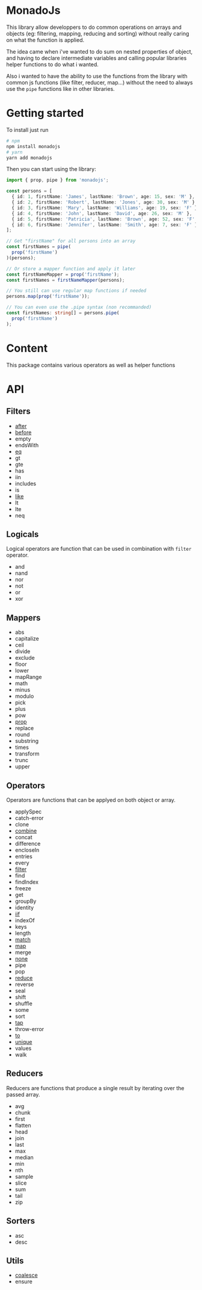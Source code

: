 # MonadoJs

This library allow developpers to do common operations on arrays and objects (eg: filtering, mapping, reducing and sorting) without really caring on what the function is applied.

The idea came when i've wanted to do sum on nested properties of object, and having to declare intermediate variables and calling popular libraries helper functions to do what i wanted.

Also i wanted to have the ability to use the functions from the library with common js functions (like filter, reducer, map...) without the need to always use the `pipe` functions like in other libraries.

# Getting started

To install just run

```bash
# npm
npm install monadojs
# yarn
yarn add monadojs
```

Then you can start using the library:

```typescript
import { prop, pipe } from 'monadojs';

const persons = [
  { id: 1, firstName: 'James', lastName: 'Brown', age: 15, sex: 'M' },
  { id: 2, firstName: 'Robert', lastName: 'Jones', age: 30, sex: 'M' },
  { id: 3, firstName: 'Mary', lastName: 'Williams', age: 19, sex: 'F' },
  { id: 4, firstName: 'John', lastName: 'David', age: 26, sex: 'M' },
  { id: 5, firstName: 'Patricia', lastName: 'Brown', age: 52, sex: 'F' },
  { id: 6, firstName: 'Jennifer', lastName: 'Smith', age: 7, sex: 'F' },
];

// Get "firstName" for all persons into an array
const firstNames = pipe(
  prop('firstName')
)(persons);

// Or store a mapper function and apply it later
const firstNameMapper = prop('firstName');
const firstNames = firstNameMapper(persons);

// You still can use regular map functions if needed
persons.map(prop('firstName'));

// You can even use the .pipe syntax (non recommanded)
const firstNames: string[] = persons.pipe(
  prop('firstName')
);
```

# Content
This package contains various operators as well as helper functions

# API

## Filters

- [after](examples/filters/after/index.md)
- [before](examples/filters/before/index.md)
- empty
- endsWith
- [eq](examples/filters/eq/index.md)
- gt
- gte
- has
- iin
- includes
- is
- [like](examples/filters/like/index.md)
- lt
- lte
- neq

## Logicals

Logical operators are function that can be used in combination with `filter` operator.

- and
- nand
- nor
- not
- or
- xor

## Mappers

- abs
- capitalize
- ceil
- divide
- exclude
- floor
- lower
- mapRange
- math
- minus
- modulo
- pick
- plus
- pow
- [prop](examples/mappers/prop/index.md)
- replace
- round
- substring
- times
- transform
- trunc
- upper

## Operators

Operators are functions that can be applyed on both object or array.

- applySpec
- catch-error
- clone
- [combine](examples/operators/combine/index.md)
- concat
- difference
- encloseIn
- entries
- every
- [filter](examples/operators/filter/index.md)
- find
- findIndex
- freeze
- get
- groupBy
- identity
- [iif](examples/operators/iif/index.md)
- indexOf
- keys
- length
- [match](examples/operators/match/index.md)
- [map](examples/operators/map/index.md)
- merge
- [none](examples/operators/none/index.md)
- pipe
- pop
- [reduce](examples/operators/reduce/index.md)
- reverse
- seal
- shift
- shuffle
- some
- sort
- [tap](examples/operators/tap/index.md)
- throw-error
- [to](examples/operators/to/index.md)
- [unique](examples/operators/unique/index.md)
- values
- walk

## Reducers

Reducers are functions that produce a single result by iterating over the passed array.

- avg
- chunk
- first
- flatten
- head
- join
- last
- max
- median
- min
- nth
- sample
- slice
- sum
- tail
- zip

## Sorters

- asc
- desc

## Utils

- [coalesce](examples/utils/coalesce/index.md)
- ensure